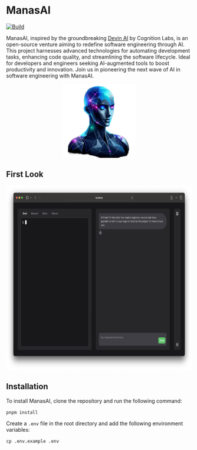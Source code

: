 # ManasAI

[![Build](https://github.com/yashpokar/ManasAI/actions/workflows/verify.yml/badge.svg)](https://github.com/yashpokar/ManasAI/actions/workflows/verify.yml)

ManasAI, inspired by the groundbreaking [Devin AI](https://www.cognition-labs.com/introducing-devin) by Cognition Labs, is an open-source venture aiming to redefine software engineering through AI. This project harnesses advanced technologies for automating development tasks, enhancing code quality, and streamlining the software lifecycle. Ideal for developers and engineers seeking AI-augmented tools to boost productivity and innovation. Join us in pioneering the next wave of AI in software engineering with ManasAI.

<div align="center">
  <img src=".assets/ManasAI.png" alt="ManasAI" height="200" />
</div>

## First Look

<div align="center">
  <img src=".assets/ManasAIFirstLook.png" alt="ManasAI" height="500" />
</div>

## Installation

To install ManasAI, clone the repository and run the following command:

```shell
pnpm install
```

Create a `.env` file in the root directory and add the following environment variables:

```shell
cp .env.example .env
```
